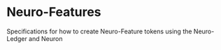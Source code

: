 # Neuro-Features
Specifications for how to create Neuro-Feature tokens using the Neuro-Ledger and Neuron
